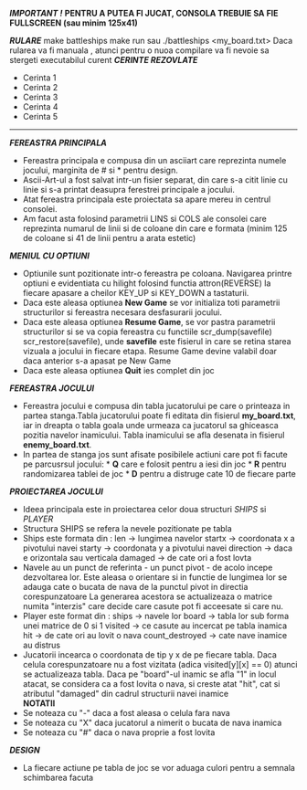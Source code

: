 ***IMPORTANT !***
**PENTRU A PUTEA FI JUCAT, CONSOLA TREBUIE SA FIE FULLSCREEN (sau minim
125x41)**

***RULARE***
make battleships
make run sau ./battleships <my_board.txt>
Daca rularea va fi manuala , atunci pentru o nuoa compilare va fi nevoie
sa stergeti executabilul curent
***CERINTE REZOVLATE***
* Cerinta 1
* Cerinta 2
* Cerinta 3
* Cerinta 4
* Cerinta 5
___________________________________________________________________________

***FEREASTRA PRINCIPALA***
- Fereastra principala e compusa din un asciiart care reprezinta numele 
jocului, marginita de # si * pentru design.
- Ascii-Art-ul a fost salvat intr-un fisier separat, din care s-a citit linie 
cu linie si s-a printat deasupra ferestrei principale a jocului.
- Atat fereastra principala este proiectata sa apare mereu in centrul consolei.
- Am facut asta folosind parametrii LINS si COLS ale consolei care reprezinta
numarul de linii si de coloane din care e formata (minim 125 de coloane si 41
de linii pentru a arata estetic)

***MENIUL CU OPTIUNI***
- Optiunile sunt pozitionate intr-o fereastra pe coloana. Navigarea printre 
optiuni e evidentiata cu hilight folosind functia attron(REVERSE) la fiecare
apasare a cheilor KEY_UP si KEY_DOWN a tastaturii.
- Daca este aleasa optiunea **New Game** se vor initializa toti parametrii 
structurilor si fereastra necesara desfasurarii jocului.
- Daca este aleasa optiunea **Resume Game**, se vor pastra parametrii 
structurilor si se va copia fereastra cu functiile scr_dump(savefile) 
scr_restore(savefile), unde **savefile** este fisierul in care se retina starea
vizuala a jocului in fiecare etapa. Resume Game devine valabil doar daca 
anterior s-a apasat pe New Game
- Daca este aleasa optiunea **Quit** ies complet din joc

***FEREASTRA JOCULUI***
- Fereastra jocului e compusa din tabla jucatorului pe care o printeaza in 
partea stanga.Tabla jucatorului poate fi editata din fisierul **my_board.txt**,
iar in dreapta o tabla goala unde urmeaza ca jucatorul sa ghiceasca pozitia
navelor inamicului. Tabla inamicului se afla desenata in fisierul 
**enemy_board.txt**.
- In partea de stanga jos sunt afisate posibilele actiuni care pot fi facute
pe parcusrsul jocului: * **Q** care e folosit pentru a iesi din joc
					   * **R** pentru randomizarea tablei de joc
					   * **D** pentru a distruge cate 10 de fiecare parte

***PROIECTAREA JOCULUI***
- Ideea principala este in proiectarea celor doua structuri *SHIPS* si *PLAYER*
- Structura SHIPS se refera la nevele pozitionate pe tabla
- Ships este formata din : len -> lungimea navelor
						   startx -> coordonata x a pivotului navei
						   starty -> coordonata y a pivotului navei
						   direction -> daca e orizontala sau verticala
						   damaged -> de cate ori a fost lovta
- Navele au un punct de referinta - un punct pivot - de acolo incepe 
dezvoltarea lor. Este aleasa o orientare si in functie de lungimea lor
se adauga cate o bucata de nava de la punctul pivot in directia corespunzatoare
La generarea acestora se actualizeaza o matrice numita "interzis" care decide
care casute pot fi acceesate si care nu.
- Player este format din : ships -> navele lor
						   board -> tabla lor sub forma unei matrice de 0 si 1
						   visited -> ce casute au incercat pe tabla inamica
						   hit -> de cate ori au lovit o nava
						   count_destroyed -> cate nave inamice au distrus
- Jucatorii incearca o coordonata de tip y x de pe fiecare tabla. Daca celula 
corespunzatoare nu a fost vizitata (adica visited[y][x] == 0) atunci se 
actualizeaza tabla. Daca pe "board"-ul inamic se afla "1" in locul atacat,
se considera ca a fost lovita o nava, si creste atat "hit", cat si atributul
"damaged" din cadrul structurii navei inamice  
**NOTATII**
- Se noteaza cu "-" daca a fost aleasa o celula fara nava
- Se noteaza cu "X" daca jucatorul a nimerit o bucata de nava inamica
- Se noteaza cu "#" daca o nava proprie a fost lovita

***DESIGN***
- La fiecare actiune pe tabla de joc se vor aduaga culori pentru a semnala
schimbarea facuta
